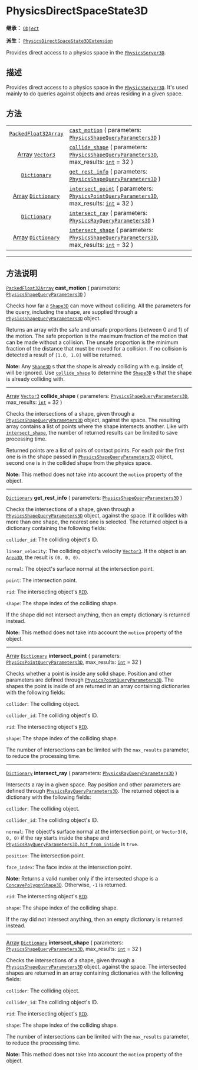 <!-- ⚠ 请勿编辑本文件 ⚠ -->
<!-- 本文档使用脚本从 WeDot 引擎源码仓库生成。 -->
<!-- 生成脚本：https://github.com/WeDot-Engine/WeDot/tree/master/doc/tools/make_md.py； -->
<!-- 原文件：https://github.com/WeDot-Engine/WeDot/tree/master/doc/classes/PhysicsDirectSpaceState3D.xml。 -->

<div id="_class_physicsdirectspacestate3d"></div>

# PhysicsDirectSpaceState3D

**继承：** [`Object`](class_object.md)

**派生：** [`PhysicsDirectSpaceState3DExtension`](class_physicsdirectspacestate3dextension.md)

Provides direct access to a physics space in the [`PhysicsServer3D`](class_physicsserver3d.md).

## 描述

Provides direct access to a physics space in the [`PhysicsServer3D`](class_physicsserver3d.md). It's used mainly to do queries against objects and areas residing in a given space.

## 方法

|||
|:-:|:--|
| [`PackedFloat32Array`](class_packedfloat32array.md)         | [`cast_motion`](class_physicsdirectspacestate3d.md#class_physicsdirectspacestate3d_method_cast_motion) ( parameters: [`PhysicsShapeQueryParameters3D`](class_physicsshapequeryparameters3d.md) )                                                  |
| [Array](class_array.md) [`Vector3`](class_vector3.md)       | [`collide_shape`](class_physicsdirectspacestate3d.md#class_physicsdirectspacestate3d_method_collide_shape) ( parameters: [`PhysicsShapeQueryParameters3D`](class_physicsshapequeryparameters3d.md), max_results: [`int`](class_int.md) = 32 )     |
| [`Dictionary`](class_dictionary.md)                         | [`get_rest_info`](class_physicsdirectspacestate3d.md#class_physicsdirectspacestate3d_method_get_rest_info) ( parameters: [`PhysicsShapeQueryParameters3D`](class_physicsshapequeryparameters3d.md) )                                              |
| [Array](class_array.md) [`Dictionary`](class_dictionary.md) | [`intersect_point`](class_physicsdirectspacestate3d.md#class_physicsdirectspacestate3d_method_intersect_point) ( parameters: [`PhysicsPointQueryParameters3D`](class_physicspointqueryparameters3d.md), max_results: [`int`](class_int.md) = 32 ) |
| [`Dictionary`](class_dictionary.md)                         | [`intersect_ray`](class_physicsdirectspacestate3d.md#class_physicsdirectspacestate3d_method_intersect_ray) ( parameters: [`PhysicsRayQueryParameters3D`](class_physicsrayqueryparameters3d.md) )                                                  |
| [Array](class_array.md) [`Dictionary`](class_dictionary.md) | [`intersect_shape`](class_physicsdirectspacestate3d.md#class_physicsdirectspacestate3d_method_intersect_shape) ( parameters: [`PhysicsShapeQueryParameters3D`](class_physicsshapequeryparameters3d.md), max_results: [`int`](class_int.md) = 32 ) |

<!-- rst-class:: classref-section-separator -->

---

## 方法说明

<div id="_class_physicsdirectspacestate3d_method_cast_motion"></div>

[`PackedFloat32Array`](class_packedfloat32array.md) **cast_motion** ( parameters: [`PhysicsShapeQueryParameters3D`](class_physicsshapequeryparameters3d.md) )<div id="class_physicsdirectspacestate3d_method_cast_motion"></div>

Checks how far a [`Shape3D`](class_shape3d.md) can move without colliding. All the parameters for the query, including the shape, are supplied through a [`PhysicsShapeQueryParameters3D`](class_physicsshapequeryparameters3d.md) object.

Returns an array with the safe and unsafe proportions (between 0 and 1) of the motion. The safe proportion is the maximum fraction of the motion that can be made without a collision. The unsafe proportion is the minimum fraction of the distance that must be moved for a collision. If no collision is detected a result of `[1.0, 1.0]` will be returned.

 **Note:** Any [`Shape3D`](class_shape3d.md) s that the shape is already colliding with e.g. inside of, will be ignored. Use [`collide_shape`](class_physicsdirectspacestate3d.md#class_physicsdirectspacestate3d_method_collide_shape) to determine the [`Shape3D`](class_shape3d.md) s that the shape is already colliding with.

<!-- rst-class:: classref-item-separator -->

---

<div id="_class_physicsdirectspacestate3d_method_collide_shape"></div>

[Array](class_array.md) [`Vector3`](class_vector3.md) **collide_shape** ( parameters: [`PhysicsShapeQueryParameters3D`](class_physicsshapequeryparameters3d.md), max_results: [`int`](class_int.md) = 32 )<div id="class_physicsdirectspacestate3d_method_collide_shape"></div>

Checks the intersections of a shape, given through a [`PhysicsShapeQueryParameters3D`](class_physicsshapequeryparameters3d.md) object, against the space. The resulting array contains a list of points where the shape intersects another. Like with [`intersect_shape`](class_physicsdirectspacestate3d.md#class_physicsdirectspacestate3d_method_intersect_shape), the number of returned results can be limited to save processing time.

Returned points are a list of pairs of contact points. For each pair the first one is in the shape passed in [`PhysicsShapeQueryParameters3D`](class_physicsshapequeryparameters3d.md) object, second one is in the collided shape from the physics space.

 **Note:** This method does not take into account the `motion` property of the object.

<!-- rst-class:: classref-item-separator -->

---

<div id="_class_physicsdirectspacestate3d_method_get_rest_info"></div>

[`Dictionary`](class_dictionary.md) **get_rest_info** ( parameters: [`PhysicsShapeQueryParameters3D`](class_physicsshapequeryparameters3d.md) )<div id="class_physicsdirectspacestate3d_method_get_rest_info"></div>

Checks the intersections of a shape, given through a [`PhysicsShapeQueryParameters3D`](class_physicsshapequeryparameters3d.md) object, against the space. If it collides with more than one shape, the nearest one is selected. The returned object is a dictionary containing the following fields:

 `collider_id`: The colliding object's ID.

 `linear_velocity`: The colliding object's velocity [`Vector3`](class_vector3.md). If the object is an [`Area3D`](class_area3d.md), the result is `(0, 0, 0)`.

 `normal`: The object's surface normal at the intersection point.

 `point`: The intersection point.

 `rid`: The intersecting object's [`RID`](class_rid.md).

 `shape`: The shape index of the colliding shape.

If the shape did not intersect anything, then an empty dictionary is returned instead.

 **Note:** This method does not take into account the `motion` property of the object.

<!-- rst-class:: classref-item-separator -->

---

<div id="_class_physicsdirectspacestate3d_method_intersect_point"></div>

[Array](class_array.md) [`Dictionary`](class_dictionary.md) **intersect_point** ( parameters: [`PhysicsPointQueryParameters3D`](class_physicspointqueryparameters3d.md), max_results: [`int`](class_int.md) = 32 )<div id="class_physicsdirectspacestate3d_method_intersect_point"></div>

Checks whether a point is inside any solid shape. Position and other parameters are defined through [`PhysicsPointQueryParameters3D`](class_physicspointqueryparameters3d.md). The shapes the point is inside of are returned in an array containing dictionaries with the following fields:

 `collider`: The colliding object.

 `collider_id`: The colliding object's ID.

 `rid`: The intersecting object's [`RID`](class_rid.md).

 `shape`: The shape index of the colliding shape.

The number of intersections can be limited with the `max_results` parameter, to reduce the processing time.

<!-- rst-class:: classref-item-separator -->

---

<div id="_class_physicsdirectspacestate3d_method_intersect_ray"></div>

[`Dictionary`](class_dictionary.md) **intersect_ray** ( parameters: [`PhysicsRayQueryParameters3D`](class_physicsrayqueryparameters3d.md) )<div id="class_physicsdirectspacestate3d_method_intersect_ray"></div>

Intersects a ray in a given space. Ray position and other parameters are defined through [`PhysicsRayQueryParameters3D`](class_physicsrayqueryparameters3d.md). The returned object is a dictionary with the following fields:

 `collider`: The colliding object.

 `collider_id`: The colliding object's ID.

 `normal`: The object's surface normal at the intersection point, or `Vector3(0, 0, 0)` if the ray starts inside the shape and [`PhysicsRayQueryParameters3D.hit_from_inside`](class_physicsrayqueryparameters3d.md#class_physicsrayqueryparameters3d_property_hit_from_inside) is `true`.

 `position`: The intersection point.

 `face_index`: The face index at the intersection point.

 **Note:** Returns a valid number only if the intersected shape is a [`ConcavePolygonShape3D`](class_concavepolygonshape3d.md). Otherwise, `-1` is returned.

 `rid`: The intersecting object's [`RID`](class_rid.md).

 `shape`: The shape index of the colliding shape.

If the ray did not intersect anything, then an empty dictionary is returned instead.

<!-- rst-class:: classref-item-separator -->

---

<div id="_class_physicsdirectspacestate3d_method_intersect_shape"></div>

[Array](class_array.md) [`Dictionary`](class_dictionary.md) **intersect_shape** ( parameters: [`PhysicsShapeQueryParameters3D`](class_physicsshapequeryparameters3d.md), max_results: [`int`](class_int.md) = 32 )<div id="class_physicsdirectspacestate3d_method_intersect_shape"></div>

Checks the intersections of a shape, given through a [`PhysicsShapeQueryParameters3D`](class_physicsshapequeryparameters3d.md) object, against the space. The intersected shapes are returned in an array containing dictionaries with the following fields:

 `collider`: The colliding object.

 `collider_id`: The colliding object's ID.

 `rid`: The intersecting object's [`RID`](class_rid.md).

 `shape`: The shape index of the colliding shape.

The number of intersections can be limited with the `max_results` parameter, to reduce the processing time.

 **Note:** This method does not take into account the `motion` property of the object.

[^virtual]: 本方法通常需要用户覆盖才能生效。
[^const]: 本方法无副作用，不会修改该实例的任何成员变量。
[^vararg]: 本方法除了能接受在此处描述的参数外，还能够继续接受任意数量的参数。
[^constructor]: 本方法用于构造某个类型。
[^static]: 调用本方法无需实例，可直接使用类名进行调用。
[^operator]: 本方法描述的是使用本类型作为左操作数的有效运算符。
[^bitfield]: 这个值是由下列位标志构成位掩码的整数。
[^void]: 无返回值。
